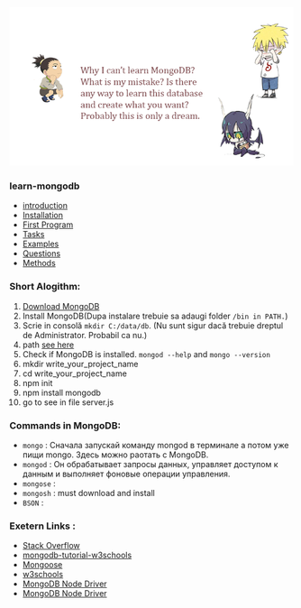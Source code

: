 ![image](public/img/drawing.png)

### learn-mongodb
* [introduction](md/)
* [Installation](md/INSTALL.md)
* [First Program](md/FIRST_PROGRAM.md)
* [Tasks](md/TASKS.md)
* [Examples](md/EXAMPLES.md)
* [Questions](md/QUESTIONS.md)
* [Methods](md/METHODS.md)

### Short Alogithm:
1. [Download MongoDB](https://www.mongodb.com/download-center?jmp=nav#community)
1. Install MongoDB(Dupa instalare trebuie sa adaugi folder `/bin in PATH.`)
1. Scrie in consolă `mkdir C:/data/db`. (Nu sunt sigur dacă trebuie dreptul de Administrator. Probabil ca nu.)
1. path [see here](md/PATH.md)
1. Check if MongoDB is installed. `mongod --help` and `mongo --version`
1. mkdir write_your_project_name
1. cd write_your_project_name
1. npm init
1. npm install mongodb
1. go to see in file server.js

### Commands in MongoDB:
* `mongo` : Сначала запускай команду mongod в терминале а потом уже пищи mongo. Здесь можно раотать с MongoDB.
* `mongod` : Он обрабатывает запросы данных, управляет доступом к данным и выполняет фоновые операции управления.
* `mongose` : 
* `mongosh` : must download and install
* `BSON` : 

### Exetern Links :
* [Stack Overflow](https://stackoverflow.com/tags/mongodb/info)
* [mongodb-tutorial-w3schools](https://www.w3schools.blog/mongodb-tutorial)
* [Mongoose](https://mongoosejs.com/)
* [w3schools](https://www.w3schools.com/nodejs/nodejs_mongodb_create_db.asp)
* [MongoDB Node Driver](https://docs.mongodb.com/drivers/node/current/)
* [MongoDB Node Driver](https://www.mongodb.com/docs/drivers/node/current/)
